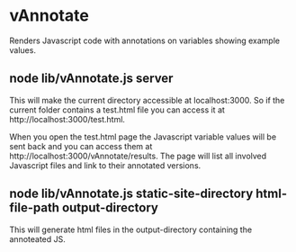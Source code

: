 vAnnotate
=========

Renders Javascript code with annotations on variables showing example values. 

## node lib/vAnnotate.js server

This will make the current directory accessible at localhost:3000. So if the current folder contains a test.html file you can access it at http://localhost:3000/test.html.

When you open the test.html page the Javascript variable values will be sent back and you can access them at http://localhost:3000/vAnnotate/results.
The page will list all involved Javascript files and link to their annotated versions.

## node lib/vAnnotate.js static-site-directory html-file-path output-directory

This will generate html files in the output-directory containing the annoteated JS.